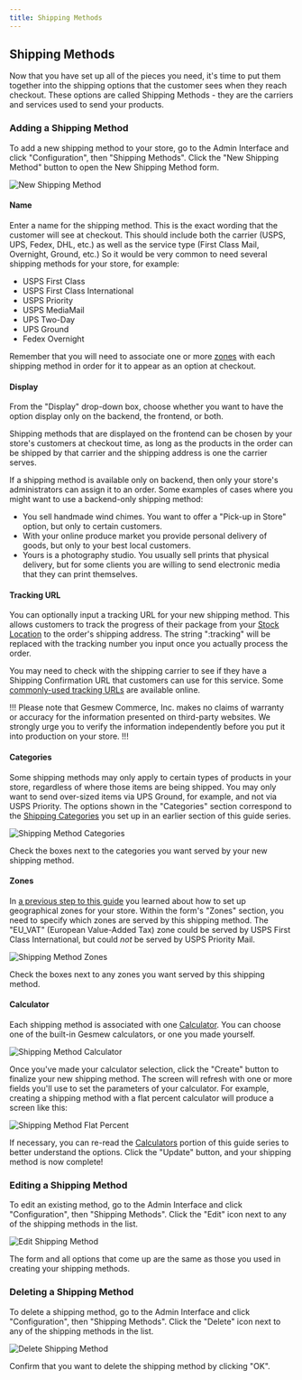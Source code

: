 ```yaml
---
title: Shipping Methods
---
```


## Shipping Methods

Now that you have set up all of the pieces you need, it's time to put them together into the shipping options that the customer sees when they reach checkout. These options are called Shipping Methods - they are the carriers and services used to send your products.

### Adding a Shipping Method

To add a new shipping method to your store, go to the Admin Interface and click "Configuration", then "Shipping Methods". Click the "New Shipping Method" button to open the New Shipping Method form.

![New Shipping Method](/images/user/shipments/new_shipping_method.jpg)

#### Name

Enter a name for the shipping method. This is the exact wording that the customer will see at checkout. This should include both the carrier (USPS, UPS, Fedex, DHL, etc.) as well as the service type (First Class Mail, Overnight, Ground, etc.) So it would be very common to need several shipping methods for your store, for example:

* USPS First Class
* USPS First Class International
* USPS Priority
* USPS MediaMail
* UPS Two-Day
* UPS Ground
* Fedex Overnight

Remember that you will need to associate one or more [zones](#zones) with each shipping method in order for it to appear as an option at checkout.

#### Display

From the "Display" drop-down box, choose whether you want to have the option display only on the backend, the frontend, or both.

Shipping methods that are displayed on the frontend can be chosen by your store's customers at checkout time, as long as the products in the order can be shipped by that carrier and the shipping address is one the carrier serves.

If a shipping method is available only on backend, then only your store's administrators can assign it to an order. Some examples of cases where you might want to use a backend-only shipping method:

* You sell handmade wind chimes. You want to offer a "Pick-up in Store" option, but only to certain customers.
* With your online produce market you provide personal delivery of goods, but only to your best local customers.
* Yours is a photography studio. You usually sell prints that physical delivery, but for some clients you are willing to send electronic media that they can print themselves.

#### Tracking URL

You can optionally input a tracking URL for your new shipping method. This allows customers to track the progress of their package from your [Stock Location](stock_locations) to the order's shipping address. The string ":tracking" will be replaced with the tracking number you input once you actually process the order.

You may need to check with the shipping carrier to see if they have a Shipping Confirmation URL that customers can use for this service. Some [commonly-used tracking URLs](http://verysimple.com/2011/07/06/ups-tracking-url/) are available online.

!!!
Please note that Gesmew Commerce, Inc. makes no claims of warranty or accuracy for the information presented on third-party websites. We strongly urge you to verify the information independently before you put it into production on your store.
!!!

#### Categories

Some shipping methods may only apply to certain types of products in your store, regardless of where those items are being shipped. You may only want to send over-sized items via UPS Ground, for example, and not via USPS Priority. The options shown in the "Categories" section correspond to the [Shipping Categories](shipping_categories) you set up in an earlier section of this guide series.

![Shipping Method Categories](/images/user/shipments/shipping_method_categories.jpg)

Check the boxes next to the categories you want served by your new shipping method.

#### Zones

In [a previous step to this guide](zones) you learned about how to set up geographical zones for your store. Within the form's "Zones" section, you need to specify which zones are served by this shipping method. The "EU_VAT" (European Value-Added Tax) zone could be served by USPS First Class International, but could _not_ be served by USPS Priority Mail.

![Shipping Method Zones](/images/user/shipments/shipping_method_zones.jpg)

Check the boxes next to any zones you want served by this shipping method.

#### Calculator

Each shipping method is associated with one [Calculator](calculators). You can choose one of the built-in Gesmew calculators, or one you made yourself.

![Shipping Method Calculator](/images/user/shipments/shipping_method_calculator.jpg)

Once you've made your calculator selection, click the "Create" button to finalize your new shipping method. The screen will refresh with one or more fields you'll use to set the parameters of your calculator. For example, creating a shipping method with a flat percent calculator will produce a screen like this:

![Shipping Method Flat Percent](/images/user/shipments/shipping_method_flat_percent.jpg)

If necessary, you can re-read the [Calculators](calculators) portion of this guide series to better understand the options. Click the "Update" button, and your shipping method is now complete!

### Editing a Shipping Method

To edit an existing method, go to the Admin Interface and click "Configuration", then "Shipping Methods". Click the "Edit" icon next to any of the shipping methods in the list.

![Edit Shipping Method](/images/user/shipments/edit_shipping_method.jpg)

The form and all options that come up are the same as those you used in creating your shipping methods.

### Deleting a Shipping Method

To delete a shipping method, go to the Admin Interface and click "Configuration", then "Shipping Methods". Click the "Delete" icon next to any of the shipping methods in the list.

![Delete Shipping Method](/images/user/shipments/delete_shipping_method.jpg)

Confirm that you want to delete the shipping method by clicking "OK".